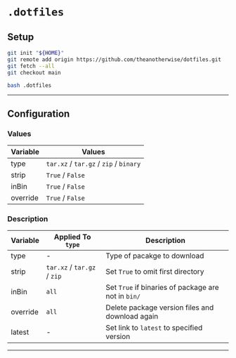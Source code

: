# `.dotfiles`

## Setup

```bash
git init "${HOME}"
git remote add origin https://github.com/theanotherwise/dotfiles.git
git fetch --all
git checkout main

bash .dotfiles
```

----

## Configuration

### Values

| Variable 	 | Values                                          	 |
|------------|---------------------------------------------------|
| type     	 | `tar.xz` / `tar.gz` / `zip` / `binary`          	 |
| strip    	 | `True` / `False`                                	 |
| inBin    	 | `True` / `False`                                	 |
| override 	 | `True` / `False` 	                                |

### Description

| Variable 	 | Applied To `type`           	 | Description                                            	 |
|------------|-------------------------------|----------------------------------------------------------|
| type     	 | -	                            | Type of pacakge to download	                             |
| strip    	 | `tar.xz` / `tar.gz` / `zip` 	 | Set `True` to omit first directory  	                    |
| inBin    	 | `all`                       	 | Set `True` if binaries of package are not in `bin/`    	 |
| override 	 | `all`                       	 | Delete package version files and download again        	 |
| latest     | -                             | Set link to `latest` to specified version                |

---
 